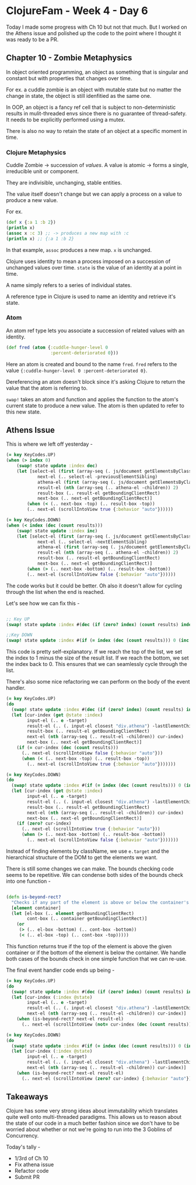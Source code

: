 # ClojureFam - Week 4 - Day 6

Today I made some progress with Ch 10 but not that much. But I worked on the Athens issue and polished up the code to the point where I thought it was ready to be a PR.

## Chapter 10 - Zombie Metaphysics

In object oriented programming, an object as something that is singular and constant but with properties that changes over time.

For ex. a cuddle zombie is an object with mutable state but no matter the change in state, the object is still idenfitied as the same one.

In OOP, an object is a fancy ref cell that is subject to non-deterministic results in mulit-threaded envs since there is no guarantee of thread-safety. It needs to be explicitly performed using a mutex.

There is also no way to retain the state of an object at a specific moment in time.

### Clojure Metaphysics

Cuddle Zombie -> succession of *values*. A value is atomic -> forms a single, irreducible unit or component.

They are indivisible, unchanging, stable entities.

The value itself doesn't change but we can apply a process on a value to produce a new value.

For ex.

```clojure
(def x {:a 1 :b 2})
(println x)
(assoc x :c 3) ;; -> produces a new map with :c
(println x) ;; {:a 1 :b 2}
```

In that example, `assoc` produces a new map. `x` is unchanged.

Clojure uses identity to mean a process imposed on a succession of unchanged values over time. `state` is the value of an identity at a point in time.

A name simply refers to a series of individual states.

A reference type in Clojure is used to name an identity and retrieve it's state.

### Atom

An atom ref type lets you associate a succession of related values with an identity.

```clojure
(def fred (atom {:cuddle-hunger-level 0
                 :percent-deteriorated 0}))
```

Here an atom is created and bound to the name `fred`. `fred` refers to the value `{:cuddle-hunger-level 0 :percent-deteriorated 0}`.

Dereferencing an atom doesn't block since it's asking Clojure to return the value that the atom is referring to.

`swap!` takes an atom and function and applies the function to the atom's current state to produce a new value. The atom is then updated to refer to this new state.

## Athens Issue

This is where we left off yesterday - 

```clojure
(= key KeyCodes.UP)
(when (> index 0)
    (swap! state update :index dec)
    (let [select-el (first (array-seq (. js/document getElementsByClassName "selected")))
            next-el (.. select-el -previousElementSibling)
            athena-el (first (array-seq (. js/document getElementsByClassName "athena")))
            result-el (nth (array-seq (.. athena-el -children)) 2)
            result-box (.. result-el getBoundingClientRect)
            next-box (.. next-el getBoundingClientRect)]
        (when (< (.. next-box -top) (.. result-box -top))
        (.. next-el (scrollIntoView true {:behavior "auto"})))))

(= key KeyCodes.DOWN)
(when (< index (dec (count results)))
    (swap! state update :index inc)
    (let [select-el (first (array-seq (. js/document getElementsByClassName "selected")))
            next-el (.. select-el -nextElementSibling)
            athena-el (first (array-seq (. js/document getElementsByClassName "athena")))
            result-el (nth (array-seq (.. athena-el -children)) 2)
            result-box (.. result-el getBoundingClientRect)
            next-box (.. next-el getBoundingClientRect)]
        (when (> (.. next-box -bottom) (.. result-box -bottom))
        (.. next-el (scrollIntoView false {:behavior "auto"})))))
```

The code works but it could be better. Oh also it doesn't allow for cycling through the list when the end is reached.

Let's see how we can fix this - 

```clojure

;; Key UP
(swap! state update :index #(dec (if (zero? index) (count results) index)))

;;Key DOWN
(swap! state update :index #(if (= index (dec (count results))) 0 (inc %)))
```

This code is pretty self-explanatory. If we reach the top of the list, we set the index to 1 minus the size of the result list. If we reach the bottom, we set the index back to 0. This ensures that we can seamlessly cycle through the list.

There's also some nice refactoring we can perform on the body of the event handler.

```clojure
(= key KeyCodes.UP)
(do
  (swap! state update :index #(dec (if (zero? index) (count results) index)))
  (let [cur-index (get @state :index)
        input-el (.. e -target)
        result-el (.. (. input-el closest "div.athena") -lastElementChild)
        result-box (.. result-el getBoundingClientRect)
        next-el (nth (array-seq (.. result-el -children)) cur-index)
        next-box (.. next-el getBoundingClientRect)]
    (if (= cur-index (dec (count results)))
      (.. next-el (scrollIntoView false {:behavior "auto"}))
      (when (< (.. next-box -top) (.. result-box -top))
        (.. next-el (scrollIntoView true {:behavior "auto"}))))))

(= key KeyCodes.DOWN)
(do
  (swap! state update :index #(if (= index (dec (count results))) 0 (inc %)))
  (let [cur-index (get @state :index)
        input-el (.. e -target)
        result-el (.. (. input-el closest "div.athena") -lastElementChild)
        result-box (.. result-el getBoundingClientRect)
        next-el (nth (array-seq (.. result-el -children)) cur-index)
        next-box (.. next-el getBoundingClientRect)]
    (if (zero? cur-index)
      (.. next-el (scrollIntoView true {:behavior "auto"}))
      (when (> (.. next-box -bottom) (.. result-box -bottom))
        (.. next-el (scrollIntoView false {:behavior "auto"}))))))
```

Instead of finding elements by className, we use `e.target` and the hierarchical structure of the DOM to get the elements we want.

There is still some changes we can make. The bounds checking code seems to be repetitive. We can condense both sides of the bounds check into one function - 

```clojure

(defn is-beyond-rect?
  "Checks if any part of the element is above or below the container's bounding rect"
  [element container]
  (let [el-box (.. element getBoundingClientRect)
        cont-box (.. container getBoundingClientRect)]
    (or
     (> (.. el-box -bottom) (.. cont-box -bottom))
     (< (.. el-box -top) (.. cont-box -top)))))
```

This function returns true if the top of the element is above the given container or if the bottom of the element is below the container. We handle both cases of the bounds check in one simple function that we can re-use.

The final event handler code ends up being - 

```clojure
(= key KeyCodes.UP)
(do
  (swap! state update :index #(dec (if (zero? index) (count results) index)))
  (let [cur-index (:index @state)
        input-el (.. e -target)
        result-el (.. (. input-el closest "div.athena") -lastElementChild)
        next-el (nth (array-seq (.. result-el -children)) cur-index)]
    (when (is-beyond-rect? next-el result-el)
      (.. next-el (scrollIntoView (not= cur-index (dec (count results))) {:behavior "auto"})))))

(= key KeyCodes.DOWN)
(do
  (swap! state update :index #(if (= index (dec (count results))) 0 (inc %)))
  (let [cur-index (:index @state)
        input-el (.. e -target)
        result-el (.. (. input-el closest "div.athena") -lastElementChild)
        next-el (nth (array-seq (.. result-el -children)) cur-index)]
    (when (is-beyond-rect? next-el result-el)
      (.. next-el (scrollIntoView (zero? cur-index) {:behavior "auto"})))))
```

## Takeaways

Clojure has some very strong ideas about immutability which translates quite well onto multi-threaded paradigms. This allows us to reason about the state of our code in a much better fashion since we don't have to be worried about whether or not we're going to run into the 3 Goblins of Concurrency.

Today's tally - 

* 1/3rd of Ch 10
* Fix athena issue
* Refactor code
* Submit PR
